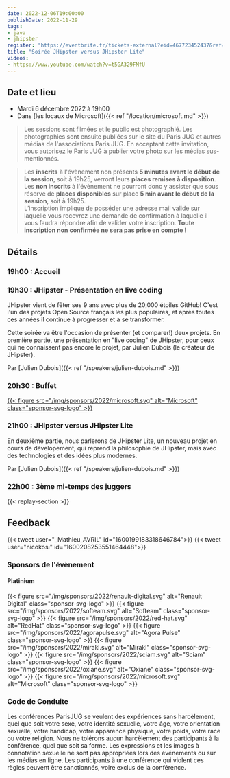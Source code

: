 ```yaml
---
date: 2022-12-06T19:00:00
publishDate: 2022-11-29
tags:
- java
- jhipster
register: "https://eventbrite.fr/tickets-external?eid=467723452437&ref=etckt"
title: "Soirée JHipster versus JHipster Lite"
videos:
- https://www.youtube.com/watch?v=t5GA329FMfU
---
```


## Date et lieu

* Mardi 6 décembre 2022 à 19h00
* Dans [les locaux de Microsoft]({{< ref "/location/microsoft.md" >}})

> Les sessions sont filmées et le public est photographié. Les photographies sont ensuite publiées sur le site du Paris JUG et autres médias de l'associations Paris JUG. En acceptant cette invitation, vous autorisez le Paris JUG à publier votre photo sur les médias sus-mentionnés.

> Les **inscrits** à l'évènement non présents **5 minutes avant le début de la session**, soit à 19h25, verront leurs **places remises à disposition**.  
Les **non inscrits** à l'évènement ne pourront donc y assister que sous réserve de **places disponibles** sur place **5 min avant le début de la session**, soit à 19h25.  
L’inscription implique de posséder une adresse mail valide sur laquelle vous recevrez une demande de confirmation à laquelle il vous faudra répondre afin de valider votre inscription.
**Toute inscription non confirmée ne sera pas prise en compte !**

## Détails

### 19h00 : Accueil

### 19h30 : JHipster - Présentation en live coding

JHipster vient de fêter ses 9 ans avec plus de 20,000 étoiles GitHub!
C'est l'un des projets Open Source français les plus populaires, et après toutes ces années il continue à progresser et à se transformer.

Cette soirée va être l'occasion de présenter (et comparer!) deux projets. En première partie, une présentation en "live coding" de JHipster, pour ceux qui ne connaissent pas encore le projet, par Julien Dubois (le créateur de JHipster).

Par [Julien Dubois]({{< ref "/speakers/julien-dubois.md" >}})

### 20h30 : Buffet

[{{< figure src="/img/sponsors/2022/microsoft.svg" alt="Microsoft" class="sponsor-svg-logo" >}}](https://www.microsoft.com/fr-fr)

### 21h00 : JHipster versus JHipster Lite

En deuxième partie, nous parlerons de JHipster Lite, un nouveau projet en cours de dévelopement, qui reprend la philosophie de JHipster, mais avec des technologies et des idées plus modernes.

Par [Julien Dubois]({{< ref "/speakers/julien-dubois.md" >}})

### 22h00 : 3ème mi-temps des juggers

{{< replay-section >}}

## Feedback

{{< tweet user="_Mathieu_AVRIL" id="1600199183318646784">}}
{{< tweet user="nicokosi" id="1600208253551464448">}}

### Sponsors de l'évènement

#### Platinium
{{< figure src="/img/sponsors/2022/renault-digital.svg" alt="Renault Digital" class="sponsor-svg-logo" >}}
{{< figure src="/img/sponsors/2022/softeam.svg" alt="Softeam" class="sponsor-svg-logo" >}}
{{< figure src="/img/sponsors/2022/red-hat.svg" alt="RedHat" class="sponsor-svg-logo" >}}
{{< figure src="/img/sponsors/2022/agorapulse.svg" alt="Agora Pulse" class="sponsor-svg-logo" >}}
{{< figure src="/img/sponsors/2022/mirakl.svg" alt="Mirakl" class="sponsor-svg-logo" >}}
{{< figure src="/img/sponsors/2022/sciam.svg" alt="Sciam" class="sponsor-svg-logo" >}}
{{< figure src="/img/sponsors/2022/oxiane.svg" alt="Oxiane" class="sponsor-svg-logo" >}}
{{< figure src="/img/sponsors/2022/microsoft.svg" alt="Microsoft" class="sponsor-svg-logo" >}}

### Code de Conduite
Les conférences ParisJUG se veulent des expériences sans harcèlement, quel que soit votre sexe, votre identité sexuelle, votre âge, votre orientation sexuelle, votre handicap, votre apparence physique, votre poids, votre race ou votre religion. Nous ne tolérons aucun harcèlement des participants à la conférence, quel que soit sa forme. Les expressions et les images à connotation sexuelle ne sont pas appropriées lors des événements ou sur les médias en ligne. Les participants à une conférence qui violent ces règles peuvent être sanctionnés, voire exclus de la conférence.
